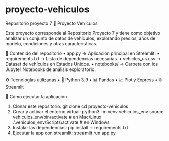 # proyecto-vehiculos
Repositorio proyecto 7
🚗 Proyecto Vehículos

Este proyecto corresponde al Repositorio Proyecto 7 y tiene como objetivo analizar un conjunto de datos de vehículos, explorando precios, años de modelo, condiciones y otras características.

📂 Contenido del repositorio
	•	app.py → Aplicación principal en Streamlit.
	•	requirements.txt → Lista de dependencias necesarias.
	•	vehicles_us.csv → Dataset de vehículos en Estados Unidos.
	•	notebooks/ → Carpeta con los Jupyter Notebooks de análisis exploratorio.

⚙️ Tecnologías utilizadas
	•	🐍 Python 3.9
	•	📊 Pandas
	•	📈 Plotly Express
	•	🌐 Streamlit

🚀 Cómo ejecutar la aplicación
1. Clonar este repositorio:
git clone <URL-del-repositorio>
cd proyecto-vehiculos
2. Crear y activar el entorno virtual:
python3 -m venv vehiculos_env
source vehiculos_env/bin/activate   # en Mac/Linux
.\vehiculos_env\Scripts\activate    # en Windows
3. Instalar las dependencias:
pip install -r requirements.txt
4. Ejecutar la app con streamlit:
streamlit run app.py
